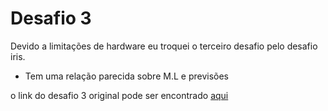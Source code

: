 # Desafio 3

Devido a limitações de hardware eu troquei o terceiro desafio pelo desafio iris.

- Tem uma relação parecida sobre M.L e previsões

o link do desafio 3 original pode ser encontrado [aqui](https://github.com/GabrielReira/Data-Science-Challenges/tree/main/Desafio%203)
